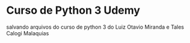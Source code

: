 # Curso de Python 3 Udemy
salvando arquivos do curso de python 3 do Luiz Otavio Miranda e Tales Calogi Malaquias
